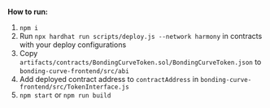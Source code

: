 **How to run:**

1. `npm i`
2. Run `npx hardhat run scripts/deploy.js --network harmony` in contracts with your deploy configurations
3. Copy `artifacts/contracts/BondingCurveToken.sol/BondingCurveToken.json` to `bonding-curve-frontend/src/abi`
4. Add deployed contract address to `contractAddress` in `bonding-curve-frontend/src/TokenInterface.js`
5. `npm start` or `npm run build`
